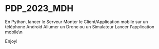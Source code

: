# PDP_2023_MDH

En Python, lancer le Serveur
Monter le Client/Application mobile sur un téléphone Android
Allumer un Drone ou un Simulateur
Lancer l'application mobile\n

Enjoy!
